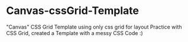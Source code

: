 # Canvas-cssGrid-Template
"Canvas" CSS Grid Template using only css grid for layout
Practice with CSS Grid, created a  Template with a messy CSS Code :) 

